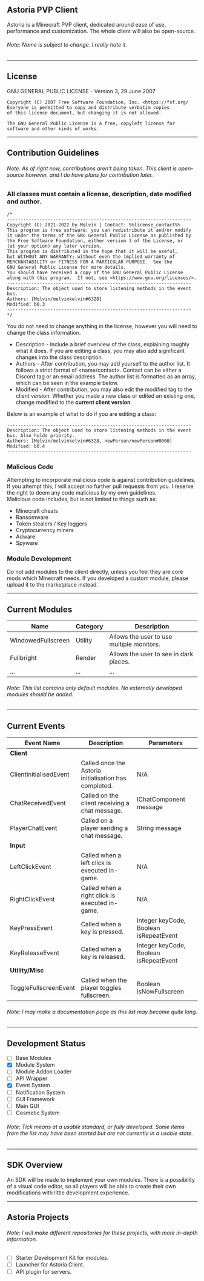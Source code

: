 ## **Astoria PVP Client**
Astoria is a Minecraft PVP client, dedicated around ease of use, performance and customization. The whole client will also be open-source.
###### *Note: Name is subject to change. I really hate it.*

------------

## License
GNU GENERAL PUBLIC LICENSE - Version 3, 29 June 2007

    Copyright (C) 2007 Free Software Foundation, Inc. <https://fsf.org/
    Everyone is permitted to copy and distribute verbatim copies
    of this license document, but changing it is not allowed.

    The GNU General Public License is a free, copyleft license for
    software and other kinds of works.

------------

## Contribution Guidelines
###### *Note: As of right now, contributions aren't being taken. This client is open-source however, and I do have plans for contribution later.*

### **All classes must contain a license, description, date modified and author.**

    /*
    --------------------------------------------------------------------
    Copyright (C) 2021-2022 by Mqlvin | Contact: %%license_contact%%
    This program is free software: you can redistribute it and/or modify
    it under the terms of the GNU General Public License as published by
    the Free Software Foundation, either version 3 of the License, or
    (at your option) any later version.
    This program is distributed in the hope that it will be useful,
    but WITHOUT ANY WARRANTY; without even the implied warranty of
    MERCHANTABILITY or FITNESS FOR A PARTICULAR PURPOSE.  See the
    GNU General Public License for more details.
    You should have received a copy of the GNU General Public License
    along with this program.  If not, see <https://www.gnu.org/licenses/>.
    --------------------------------------------------------------------
    Description: The object used to store listening methods in the event bus.
    Authors: [Mqlvin/melvinkelvin#6328]
    Modified: b0.3
    --------------------------------------------------------------------
    */

You do not need to change anything in the license, however you will need to change the class information.
- Description - Include a brief overview of the class, explaining roughly what it does. If you are editing a class, you may also add significant changes into the class description.
- Authors - After contribution, you may add yourself to the author list. It follows a strict format of <name/contact>. Contact can be either a Discord tag or an email address. The author list is formatted as an array, which can be seen in the example below.
- Modified - After contribution, you may also edit the modified tag to the client version. Whether you made a new class or edited an existing one, change modified to the **current client version**.

Below is an example of what to do if you are editing a class:

    --------------------------------------------------------------------
    Description: The object used to store listening methods in the event bus. Also holds priority.
    Authors: [Mqlvin/melvinkelvin#6328, newPerson/newPerson#0000]
    Modified: b0.4
    --------------------------------------------------------------------
### **Malicious Code**  

Attempting to incorporate malicious code is against contribution guidelines. If you attempt this, I will accept no further pull requests from you. I reserve the right to deem any code malicious by my own guidelines.  
Malicious code includes, but is not limited to things such as:

- Minecraft cheats
- Ransomware
- Token stealers / Key loggers
- Cryptocurrency miners
- Adware
- Spyware

### **Module Development**
Do not add modules to the client directly, unless you feel they are core mods which Minecraft needs. If you developed a custom module, please upload it to the marketplace instead.

------------

## Current Modules
|  Name | Category  | Description  |
| ------------ | ------------ | ------------ |
| WindowedFullscreen  |  Utility | Allows the user to use multiple monitors.  |
| Fullbright  |  Render | Allows the user to see in dark places.  |
| ...  | ...  |  ... |

###### *Note: This list contains only default modules. No externally developed modules should be added.*

------------

## Current Events
| Event Name  | Description  | Parameters  |
| ------------ | ------------ | ------------ |
| **Client**  |   |   |
| ClientInitialisedEvent  | Called once the Astoria initialisation has completed.  | N/A  |
| ChatReceivedEvent  | Called on the client receiving a chat message.  | IChatComponent message  |
| PlayerChatEvent  | Called on a player sending a chat message.  | String message  |
| **Input**  |   |   |
| LeftClickEvent  | Called when a left click is executed in-game.  | N/A  |
| RightClickEvent  | Called when a right click is executed in-game.  | N/A  |
| KeyPressEvent  | Called when a key is pressed.  | Integer keyCode, Boolean isRepeatEvent  |
| KeyReleaseEvent  | Called when a key is released.  | Integer keyCode, Boolean isRepeatEvent  |
| **Utility/Misc**  |   |   |
| ToggleFullscreenEvent  | Called when the player toggles fullscreen.  | Boolean isNowFullscreen |

###### *Note: I may make a documentation page as this list may become quite long.*

------------

## Development Status
- [ ] Base Modules
- [x] Module System
- [ ] Module Addon Loader
- [ ] API Wrapper
- [x] Event System
- [ ] Notification System
- [ ] GUI Framework
- [ ] Main GUI
- [ ] Cosmetic System

###### *Note: Tick means at a usable standard, or fully developed. Some items from the list may have been started but are not currently in a usable state.*

------------

## SDK Overview
An SDK will be made to implement your own modules. There is a possibility of a visual code editor, so all players will be able to create their own modifications with little development experience.

------------

## Astoria Projects
###### *Note: I will make different repositories for these projects, with more in-depth information.*
- [ ] Starter Development Kit for modules.
- [ ] Launcher for Astoria Client.
- [ ] API plugin for servers.

